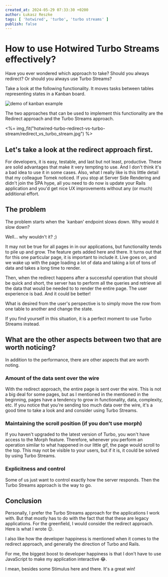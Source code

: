 ```yaml
---
created_at: 2024-05-29 07:33:30 +0200
author: Łukasz Reszke
tags: [ 'hotwired', 'turbo', 'turbo streams' ]
publish: false
---
```


# How to use Hotwired Turbo Streams effectively?

Have you ever wondered which approach to take?
Should you always redirect? Or should you always use Turbo Streams?

Take a look at the following functionality. It moves tasks between tables representing states in a Kanban board.

<div class="not-prose">
<img src="https://arkency-images.s3.eu-central-1.amazonaws.com/hotwired-turbo-redirect-vs-turbo-stream/demo.gif" alt="demo of kanban example"></img>
</div>

The two approaches that can be used to implement this functionality are the Redirect approach and the Turbo Streams approach.

<%= img_fit("hotwired-turbo-redirect-vs-turbo-stream/redirect_vs_turbo_stream.jpg") %>

## Let's take a look at the redirect approach first.

For developers, it is easy, testable, and last but not least, productive.
These are solid advantages that make it very tempting to use. And I don't think it's a bad idea to use it in some cases.
Also, what I really like is this little detail that my colleague Tomek noticed. If you stop at Server Side Rendering
and didn't join the SPA hype, all you need to do now is update your Rails application and you'd get nice UX
improvements without any (or much) additional effort.

## The problem

The problem starts when the `kanban' endpoint slows down. Why would it slow down?

Well... why wouldn't it? ;)

It may not be true for all pages in
in our applications, but functionality tends to pile up and grow. The feature gets added here and there. It turns out
that for this one particular page, it is important to include it. Live goes on, and we wake up with the page loading a lot of data and taking a lot of
tons of data and takes a long time to render.

Then, when the redirect happens after a successful operation that should be quick and short,
the server has to perform all the queries and retrieve all the data that would be needed to
to render the entire page. The user experience is bad. And it could be better!

What is desired from the user's perspective is to simply
move the row from one table to another and change the state.

If you find yourself in this situation, it is a perfect moment to use Turbo Streams instead.

## What are the other aspects between two that are worth noticing?

In addition to the performance, there are other aspects that are worth noting.

### Amount of the data sent over the wire

With the redirect approach, the entire page is sent over the wire. This is not a big deal for some pages, but as I mentioned in the
mentioned in the beginning, pages have a tendency to grow in functionality, data, complexity, etc.
If you notice that you're sending too much data over the wire, it's a good time to take a look and
and consider using Turbo Streams.

### Maintaining the scroll position (if you don't use morph)

If you haven't upgraded to the latest version of Turbo, you won't have access to the Morph feature.
Therefore, whenever you perform an operation similar to what happened in our little gif, the page would scroll to the top.
This may not be visible to your users, but if it is, it could be solved by using Turbo Streams.

### Explicitness and control

Some of us just want to control exactly how the server responds. Then the Turbo Streams approach is the way to go.

## Conclusion

Personally, I prefer the Turbo Streams approach for the applications I work with. But that mostly has to do with the fact that
that these are legacy applications. For the greenfield, I would consider the redirect approach. Here is what I wrote
😉.

I also like how the developer happiness is mentioned when it comes to the redirect approach, and generally the
direction of Turbo and Rails.

For me, the biggest boost to developer happiness is that I don't have to use JavaScript to make my application
interactive 😂.

I mean, besides some Stimulus here and there. It's a great win!
